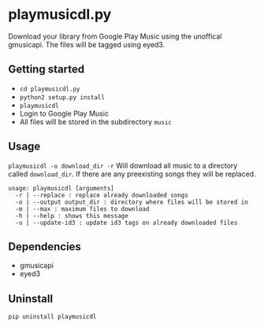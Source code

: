 # playmusicdl.py
Download your library from Google Play Music using the unoffical gmusicapi.
The files will be tagged using eyed3.

## Getting started
* `cd playmusicdl.py`
* `python2 setup.py install`
* `playmusicdl`
* Login to Google Play Music
* All files will be stored in the subdirectory `music`

## Usage
`playmusicdl -o download_dir -r`
Will download all music to a directory called `download_dir`.
If there are any preexisting songs they will be replaced.

    usage: playmusicdl [arguments]
      -r | --replace : replace already downloaded songs
      -o | --output output_dir : directory where files will be stored in
      -m | --max : maximum files to download
      -h | --help : shows this message
      -u | --update-id3 : update id3 tags on already downloaded files

## Dependencies
* gmusicapi
* eyed3

## Uninstall
`pip uninstall playmusicdl`
